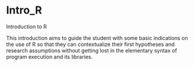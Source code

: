 # Intro_R
Introduction to R

This introduction aims to guide the student with some basic indications on the use of R so that they can contextualize their first hypotheses and research assumptions without getting lost in the elementary syntax of program execution and its libraries.
